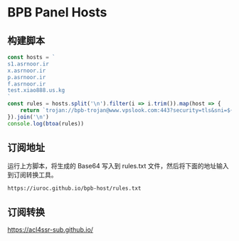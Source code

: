 # BPB Panel Hosts

## 构建脚本

```javascript
const hosts = `
s1.asrnoor.ir
x.asrnoor.ir
p.asrnoor.ir
f.asrnoor.ir
test.xiao888.us.kg
`
const rules = hosts.split('\n').filter(i => i.trim()).map(host => {
    return `trojan://bpb-trojan@www.vpslook.com:443?security=tls&sni=${host}&alpn=h3&fp=randomized&allowlnsecure=1&type=ws&host=${host}&path=%2Ftr%3Fed%3D2560#${host}`
}).join('\n')
console.log(btoa(rules))
```

## 订阅地址

运行上方脚本，将生成的 Base64 写入到 rules.txt 文件，然后将下面的地址输入到订阅转换工具。

```
https://iuroc.github.io/bpb-host/rules.txt
```

## 订阅转换

https://acl4ssr-sub.github.io/
